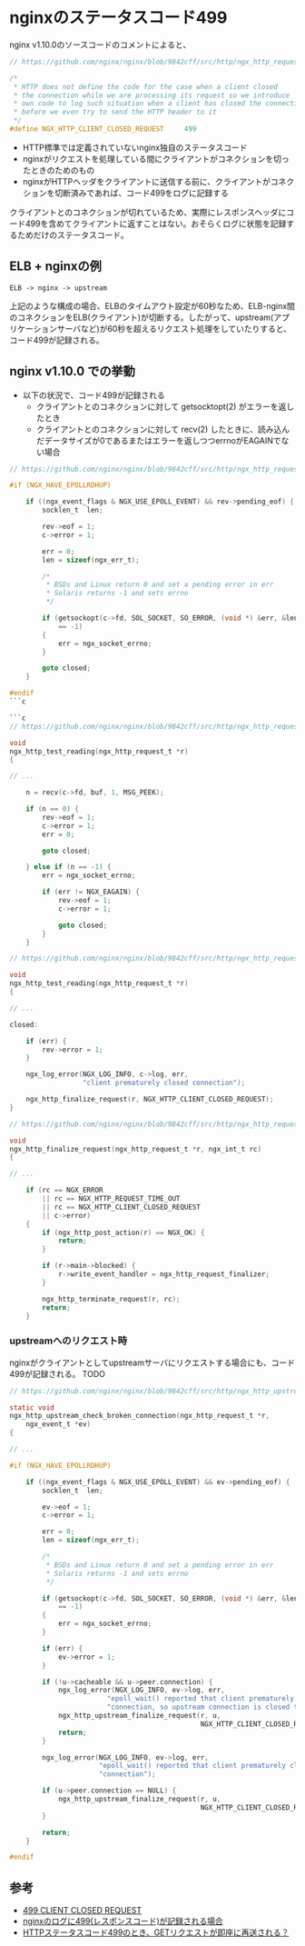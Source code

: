 nginxのステータスコード499
==========================

nginx v1.10.0のソースコードのコメントによると、

```c
// https://github.com/nginx/nginx/blob/9842cff/src/http/ngx_http_request.h#L120-L126

/*
 * HTTP does not define the code for the case when a client closed
 * the connection while we are processing its request so we introduce
 * own code to log such situation when a client has closed the connection
 * before we even try to send the HTTP header to it
 */
#define NGX_HTTP_CLIENT_CLOSED_REQUEST     499
```

- HTTP標準では定義されていないnginx独自のステータスコード
- nginxがリクエストを処理している間にクライアントがコネクションを切ったときのためのもの
- nginxがHTTPヘッダをクライアントに送信する前に、クライアントがコネクションを切断済みであれば、コード499をログに記録する

クライアントとのコネクションが切れているため、実際にレスポンスヘッダにコード499を含めてクライアントに返すことはない。おそらくログに状態を記録するためだけのステータスコード。

## ELB + nginxの例

```
ELB -> nginx -> upstream
```

上記のような構成の場合、ELBのタイムアウト設定が60秒なため、ELB-nginx間のコネクションをELB(クライアント)が切断する。したがって、upstream(アプリケーションサーバなど)が60秒を超えるリクエスト処理をしていたりすると、コード499が記録される。

## nginx v1.10.0 での挙動

- 以下の状況で、コード499が記録される
  - クライアントとのコネクションに対して getsocktopt(2) がエラーを返したとき
  - クライアントとのコネクションに対して recv(2) したときに、読み込んだデータサイズが0であるまたはエラーを返しつつerrnoがEAGAINでない場合

```c
// https://github.com/nginx/nginx/blob/9842cff/src/http/ngx_http_request.c#L2753-L2776

#if (NGX_HAVE_EPOLLRDHUP)

    if ((ngx_event_flags & NGX_USE_EPOLL_EVENT) && rev->pending_eof) {
        socklen_t  len;

        rev->eof = 1;
        c->error = 1;

        err = 0;
        len = sizeof(ngx_err_t);

        /*
         * BSDs and Linux return 0 and set a pending error in err
         * Solaris returns -1 and sets errno
         */

        if (getsockopt(c->fd, SOL_SOCKET, SO_ERROR, (void *) &err, &len)
            == -1)
        {
            err = ngx_socket_errno;
        }

        goto closed;
    }

#endif
```c

```c
// https://github.com/nginx/nginx/blob/9842cff/src/http/ngx_http_request.c#L2780-L2798

void
ngx_http_test_reading(ngx_http_request_t *r)
{

// ...

    n = recv(c->fd, buf, 1, MSG_PEEK);

    if (n == 0) {
        rev->eof = 1;
        c->error = 1;
        err = 0;

        goto closed;

    } else if (n == -1) {
        err = ngx_socket_errno;

        if (err != NGX_EAGAIN) {
            rev->eof = 1;
            c->error = 1;

            goto closed;
        }
    }
```

```c
// https://github.com/nginx/nginx/blob/9842cff/src/http/ngx_http_request.c#L2811-L2821

void
ngx_http_test_reading(ngx_http_request_t *r)
{

// ...

closed:

    if (err) {
        rev->error = 1;
    }

    ngx_log_error(NGX_LOG_INFO, c->log, err,
                  "client prematurely closed connection");

    ngx_http_finalize_request(r, NGX_HTTP_CLIENT_CLOSED_REQUEST);
}
```


```c
// https://github.com/nginx/nginx/blob/9842cff/src/http/ngx_http_request.c#L2290-L2305

void
ngx_http_finalize_request(ngx_http_request_t *r, ngx_int_t rc)
{

// ...

    if (rc == NGX_ERROR
        || rc == NGX_HTTP_REQUEST_TIME_OUT
        || rc == NGX_HTTP_CLIENT_CLOSED_REQUEST
        || c->error)
    {
        if (ngx_http_post_action(r) == NGX_OK) {
            return;
        }

        if (r->main->blocked) {
            r->write_event_handler = ngx_http_request_finalizer;
        }

        ngx_http_terminate_request(r, rc);
        return;
    }

```

### upstreamへのリクエスト時

nginxがクライアントとしてupstreamサーバにリクエストする場合にも、コード499が記録される。 TODO

```c
// https://github.com/nginx/nginx/blob/9842cff/src/http/ngx_http_upstream.c#L1220-L1267

static void
ngx_http_upstream_check_broken_connection(ngx_http_request_t *r,
    ngx_event_t *ev)
{

// ...

#if (NGX_HAVE_EPOLLRDHUP)

    if ((ngx_event_flags & NGX_USE_EPOLL_EVENT) && ev->pending_eof) {
        socklen_t  len;

        ev->eof = 1;
        c->error = 1;

        err = 0;
        len = sizeof(ngx_err_t);

        /*
         * BSDs and Linux return 0 and set a pending error in err
         * Solaris returns -1 and sets errno
         */

        if (getsockopt(c->fd, SOL_SOCKET, SO_ERROR, (void *) &err, &len)
            == -1)
        {
            err = ngx_socket_errno;
        }

        if (err) {
            ev->error = 1;
        }

        if (!u->cacheable && u->peer.connection) {
            ngx_log_error(NGX_LOG_INFO, ev->log, err,
                        "epoll_wait() reported that client prematurely closed "
                        "connection, so upstream connection is closed too");
            ngx_http_upstream_finalize_request(r, u,
                                               NGX_HTTP_CLIENT_CLOSED_REQUEST);
            return;
        }

        ngx_log_error(NGX_LOG_INFO, ev->log, err,
                      "epoll_wait() reported that client prematurely closed "
                      "connection");

        if (u->peer.connection == NULL) {
            ngx_http_upstream_finalize_request(r, u,
                                               NGX_HTTP_CLIENT_CLOSED_REQUEST);
        }

        return;
    }

#endif
```

## 参考

- [499 CLIENT CLOSED REQUEST](https://httpstatuses.com/499)
- [nginxのログに499(レスポンスコード)が記録される場合](http://d.hatena.ne.jp/hiroi10/20130306/1362591114)
- [HTTPステータスコード499のとき、GETリクエストが即座に再送される？](http://d.hatena.ne.jp/raugisu/20120619/1340120685)

